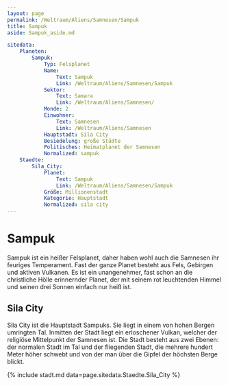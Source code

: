 ```yaml
---
layout: page
permalink: /Weltraum/Aliens/Samnesen/Sampuk
title: Sampuk
aside: Sampuk_aside.md

sitedata:
    Planeten:
        Sampuk:
            Typ: Felsplanet
            Name:
                Text: Sampuk
                Link: /Weltraum/Aliens/Samnesen/Sampuk
            Sektor:
                Text: Samara
                Link: /Weltraum/Aliens/Samnesen/
            Monde: 2
            Einwohner:
                Text: Samnesen
                Link: /Weltraum/Aliens/Samnesen
            Hauptstadt: Sila City
            Besiedelung: große Städte
            Politisches: Heimatplanet der Samnesen
            Normalized: sampuk
    Staedte:
        Sila_City:
            Planet:
                Text: Sampuk
                Link: /Weltraum/Aliens/Samnesen/Sampuk
            Größe: Millionenstadt
            Kategorie: Hauptstadt
            Normalized: sila city
---
```


# Sampuk

Sampuk ist ein heißer Felsplanet, daher haben wohl auch die Samnesen ihr feuriges Temperament. Fast der ganze Planet besteht aus Fels, Gebirgen und aktiven Vulkanen. Es ist ein unangenehmer, fast schon an die christliche Hölle erinnernder Planet, der mit seinem rot leuchtenden Himmel und seinen drei Sonnen einfach nur heiß ist.

## Sila City

Sila City ist die Hauptstadt Sampuks. Sie liegt in einem von hohen Bergen umringten Tal. Inmitten der Stadt liegt ein erloschener Vulkan, welcher der religiöse Mittelpunkt der Samnesen ist. Die Stadt besteht aus zwei Ebenen: der normalen Stadt im Tal und der fliegenden Stadt, die mehrere hundert Meter höher schwebt und von der man über die Gipfel der höchsten Berge blickt.

{% include stadt.md data=page.sitedata.Staedte.Sila_City %}
